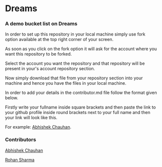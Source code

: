 # Dreams

### A demo bucket list on Dreams

 In order to set up this repository in your local machine simply use fork option available at the top right corner of your screen.

As soon as you click on the fork option it will ask for the account where you want this repository to be forked.

Select the account you want the repository and that repository will be present in your's account repository section.

Now simply download that file from your repository section into your machine and hence you have the files in your local machine.

In order to add your details in the contributor.md file follow the format given below.

Firstly write your fullname inside square brackets and then paste the link to your github profile inside round brackets next to your full name and then your link will look like this.

For example: [Abhishek Chauhan](https://github.com/abhi8953).

### Contributors
[Abhishek Chauhan](https://github.com/abhi8953)

[Rohan Sharma](https://github.com/RhnSharma)
